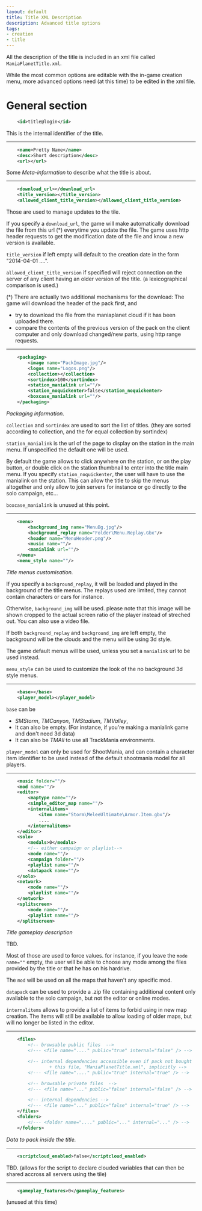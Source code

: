 ```yaml
---
layout: default
title: Title XML Description
description: Advanced title options
tags:
- creation
- title
---
```


All the description of the title is included in an xml file called `ManiaPlanetTitle.xml`.

While the most common options are editable with the in-game creation menu, more advanced options need (at this time) to be edited in the xml file.


General section
========================

```xml
	<id>title@login</id>
```
This is the internal identifier of the title.


----
```xml
	<name>Pretty Name</name>
	<desc>Short description</desc>
	<url></url>
```
Some *Meta-information* to describe what the title is about.


----
```xml
	<download_url></download_url>
 	<title_version></title_version>
	<allowed_client_title_version></allowed_client_title_version>
```
Those are used to manage updates to the tile.

If you specify a `download_url`, the game will make automatically download the file from this url (*) everytime you update the file.
The game uses http header requests to get the modification date of the file and know a new version is available.

`title_version` if left empty will default to the creation date in the form "2014-04-01 ....".

`allowed_client_title_version` if specified will reject connection on the server of any client having an older version of the title.
(a lexicographical comparison is used.)


(*) There are actually two additional mechanisms for the download:
The game will download the header of the pack first, and
- try to download the file from the maniaplanet cloud if it has been uploaded there.
- compare the contents of the previous version of the pack on the client computer and only download changed/new parts, using http range requests.


----
```xml
	<packaging>
		<image name="PackImage.jpg"/>
		<logos name="Logos.png"/>
		<collection></collection>
		<sortindex>100</sortindex>
		<station_manialink url=""/>
		<station_noquickenter>false</station_noquickenter>
		<boxcase_manialink url=""/>
	</packaging>
```
*Packaging information.*

`collection` and `sortindex` are used to sort the list of titles. (they are sorted according to collection, and the for equal collection by sortindex)

`station_manialink` is the url of the page to display on the station in the main menu. If unspecified the default one will be used.

By default the game allows to click anywhere on the station, or on the play button, or double click on the station thumbnail to enter into the title main menu.
If you specify `station_noquickenter`, the user will have to use the manialink on the station. This can allow the title to skip the menus altogether and only allow to join servers for instance or go directly to the solo campaign, etc...

`boxcase_manialink` is unused at this point.


----
```xml
	<menu>
		<background_img name="MenuBg.jpg"/>
		<background_replay name="Folder\Menu.Replay.Gbx"/>
		<header name="MenuHeader.png"/>
		<music name=""/>
		<manialink url=""/>
	</menu>
	<menu_style name=""/>
```
*Title menus customisation.*

If you specify a `background_replay`, it will be loaded and played in the background of the title menus. The replays used are limited, they cannot contain characters or cars for instance.

Otherwise, `background_img` will be used. please note that this image will be shown cropped to the actual screen ratio of the player instead of streched out. You can also use a video file.

If both `background_replay` and `background_img` are left empty, the background will be the clouds and the menu will be using 3d style.


The game default menus will be used, unless you set a `manialink` url to be used instead.

`menu_style` can be used to customize the look of the no background 3d style menus.


----
```xml
	<base></base>
	<player_model></player_model>
```

`base` can be
- *SMStorm*, *TMCanyon*, *TMStadium*, *TMValley*,
- It can also be empty. (For instance, if you're making a manialink game and don't need 3d data)
- It can also be *TMAll* to use all TrackMania environments.

`player_model` can only be used for ShootMania, and can contain a character item identifier to be used instead of the default shootmania model for all players.


----
```xml
	<music folder=""/>
	<mod name=""/>
	<editor>
		<maptype name=""/>
		<simple_editor_map name=""/>
		<internalitems>
			<item name="Storm\MeleeUltimate\Armor.Item.gbx"/>
			....
		</internalitems>
	</editor>
	<solo>
		<medals>0</medals>
		<!-- either campaign or playlist-->
		<mode name=""/>
		<campaign folder=""/>
		<playlist name=""/>
		<datapack name=""/>
	</solo>
	<network>
		<mode name=""/>
		<playlist name=""/>
	</network>
	<splitscreen>
		<mode name=""/>
		<playlist name=""/>
	</splitscreen>
```
*Title gameplay description*

TBD.

Most of those are used to force values. for instance, if you leave the `mode name=""` empty, the user will be able to choose any mode among the files provided by the title or that he has on his hardrive.

The `mod` will be used on all the maps that haven't any specific mod.

`datapack` can be used to provide a .zip file containing additional content only available to the solo campaign, but not the editor or online modes.

`internalitems` allows to provide a list of items to forbid using in new map creation. The items will still be available to allow loading of older maps, but will no longer be listed in the editor.


----
```xml
	<files>
		<!-- browsable public files  -->
		<!--- <file name="...." public="true" internal="false" /> -->

		<!-- internal dependencies accessible even if pack not bought  
				+ this file, "ManiaPlanetTitle.xml", implicitly -->
		<!--- <file name="...." public="true" internal="true" /> -->

		<!-- browsable private files  -->
		<!--- <file name="..." public="false" internal="false" /> -->

		<!-- internal dependencies -->
		<!--- <file name="..." public="false" internal="true" /> -->
	</files>
	<folders>
		<!--- <folder name="...." public="..." internal="..." /> -->
	</folders>
```
*Data to pack inside the title.*


----
```xml
	<scriptcloud_enabled>false</scriptcloud_enabled>
```
TBD. (allows for the script to declare clouded variables that can then be shared accross all servers using the tile)


----
```xml
	<gameplay_features>0</gameplay_features>
```
(unused at this time)
